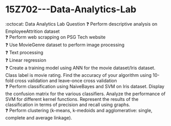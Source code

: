 # 15Z702---Data-Analytics-Lab
:octocat: Data Analytics Lab Question
:question: Perform descriptive analysis on EmployeeAttrition dataset <br>
:question: Perform web scrapping on PSG Tech website<br>
:question: Use MovieGenre dataset to perform image processing<br>
:question: Text processing<br>
:question: Linear regression<br>
:question: Create a training model using ANN for the movie dataset/Iris dataset. Class label is movie rating. Find the accuracy of your algorithm using 10-fold cross validation and leave-once cross validation<br>
:question: Perform classification using NaiveBayes and SVM on Iris dataset. Display the confusion matrix for the various classifiers. Analyze the performance of SVM for different kernel functions. Represent the results of the classification in terms of precision and recall using graphs.<br>
:question: Perform clustering (k-means, k-medoids and agglomerative: single, complete and average linkage).
